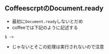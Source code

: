 ## CoffeescrptのDocument.ready
- 最初に`Document.ready`しないとだめ
- coffeeでは下記のように記述する
```
$ ->
```

- じゃないとそこの処理は実行されないので注意

